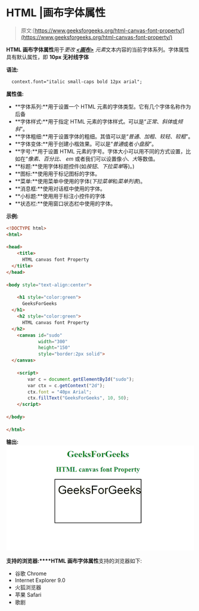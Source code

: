 # HTML |画布字体属性

> 原文:[https://www.geeksforgeeks.org/html-canvas-font-property/](https://www.geeksforgeeks.org/html-canvas-font-property/)

**HTML 画布字体属性**用于*更改 **[<画布>](https://www.geeksforgeeks.org/html-canvas-tag/)** 元素*文本内容的当前字体系列。字体属性具有默认属性，即 **10px 无衬线字体**

**语法:**

```html
  context.font="italic small-caps bold 12px arial"; 
```

**属性值:**

*   **字体系列:**用于设置一个 HTML 元素的字体类型。它有几个字体名称作为后备
*   **字体样式:**用于指定 HTML 元素的字体样式。可以是“*正常*、*斜体*或*倾斜*”。
*   **字体粗细:**用于设置字体的粗细。其值可以是“*普通*、*加粗*、*较轻*、*较粗*”。
*   **字体变体:**用于创建小楷效果。可以是“*普通*或者*小盘股*”。
*   **字号:**用于设置 HTML 元素的字号。字体大小可以用不同的方式设置，比如在“*像素*、*百分比*、 *em* 或者我们可以设置像*小*、*大*等数值。
*   **标题:**使用字体标题控件(如*按钮*、*下拉菜单*等)。)
*   **图标:**使用用于标记图标的字体。
*   **菜单:**使用菜单中使用的字体(*下拉菜单*和*菜单列表*)。
*   **消息框:**使用对话框中使用的字体。
*   **小标题:**使用用于标注小控件的字体
*   **状态栏:**使用窗口状态栏中使用的字体。

**示例:**

```html
<!DOCTYPE html>
<html>

<head>
    <title>
      HTML canvas font Property
  </title>
</head>

<body style="text-align:center">

    <h1 style="color:green">
      GeeksForGeeks
  </h1>
    <h2 style="color:green">
      HTML canvas font Property
  </h2>
    <canvas id="sudo" 
            width="300"
            height="150"
            style="border:2px solid">
  </canvas>

    <script>
        var c = document.getElementById("sudo");
        var ctx = c.getContext("2d");
        ctx.font = "40px Arial";
        ctx.fillText("GeeksForGeeks", 10, 50);
    </script>

</body>

</html>
```

**输出:**
![](img/396a9f9fccdd515a0f7fabd9cb787967.png)

**支持的浏览器:****HTML 画布字体属性**支持的浏览器如下:

*   谷歌 Chrome
*   Internet Explorer 9.0
*   火狐浏览器
*   苹果 Safari
*   歌剧